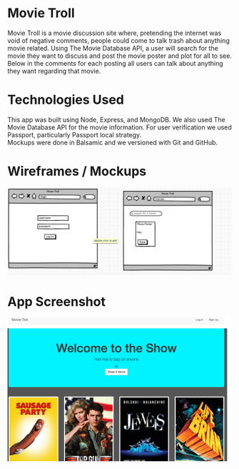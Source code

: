 # Movie Troll

Movie Troll is a movie discussion site where, pretending the internet was void of negative comments, people could come to talk trash about anything movie related.  Using The Movie Database API, a user will search for the movie they want to discuss and post the movie poster and plot for all to see.  Below in the comments for each posting all users can talk about anything they want regarding that movie.


# Technologies Used
This app was built using Node, Express, and MongoDB.  We also used The Movie Database API for the movie information.  For user verification we used Passport, particularly Passport local strategy.  
Mockups were done in Balsamic and we versioned with Git and GitHub.


# Wireframes / Mockups
![ScreenShot](/images/wireframes.png)
# App Screenshot
![ScreenShot](/images/movie_troll.png)
